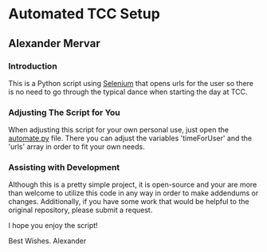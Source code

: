 # Automated TCC Setup
## Alexander Mervar

### Introduction
This is a Python script using [Selenium](https://www.selenium.dev) that opens urls for the user so there is no need to go through the typical dance when starting the day at TCC.

### Adjusting The Script for You
When adjusting this script for your own personal use, just open the [automate.py](automate.py) file. There you can adjust the variables 'timeForUser' and the 'urls' array in order to fit your own needs.

### Assisting with Development
Although this is a pretty simple project, it is open-source and your are more than welcome to utilize this code in any way in order to make addendums or changes. Additionally, if you have some work that would be helpful to the original repository, please submit a request.

I hope you enjoy the script!

Best Wishes.
Alexander